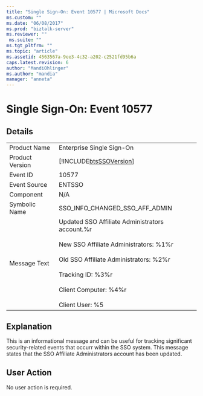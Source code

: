 ```yaml
---
title: "Single Sign-On: Event 10577 | Microsoft Docs"
ms.custom: ""
ms.date: "06/08/2017"
ms.prod: "biztalk-server"
ms.reviewer: ""
 ms.suite: ""
ms.tgt_pltfrm: ""
ms.topic: "article"
ms.assetid: 4563567a-9ee3-4c32-a202-c2521fd95b6a
caps.latest.revision: 6
author: "MandiOhlinger"
ms.author: "mandia"
manager: "anneta"
---
```

# Single Sign-On: Event 10577
## Details  
  
|||  
|-|-|  
|Product Name|Enterprise Single Sign-On|  
|Product Version|[!INCLUDE[btsSSOVersion](../includes/btsssoversion-md.md)]|  
|Event ID|10577|  
|Event Source|ENTSSO|  
|Component|N/A|  
|Symbolic Name|SSO_INFO_CHANGED_SSO_AFF_ADMIN|  
|Message Text|Updated SSO Affiliate Administrators account.%r<br /><br /> New SSO Affiliate Administrators: %1%r<br /><br /> Old SSO Affiliate Administrators: %2%r<br /><br /> Tracking ID: %3%r<br /><br /> Client Computer: %4%r<br /><br /> Client User: %5|  
  
## Explanation  
 This is an informational message and can be useful for tracking significant security-related events that occurr within the SSO system. This message states that the SSO Affiliate Administrators account has been updated.  
  
## User Action  
 No user action is required.